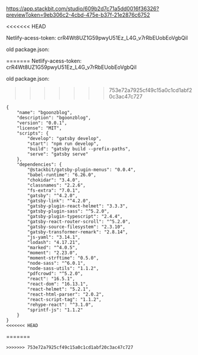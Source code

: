 https://app.stackbit.com/studio/609b2d7c71a5dd0016f36326?previewToken=9eb306c2-4cbd-475e-b37f-21e2876c6752

<<<<<<< HEAD


Netlify-acess-token: crR4Wt8UZ1G59pwyU51Ez_L4G_v7rRbEUobEoVgbQiI






old package.json:


=======
Netlify-acess-token: crR4Wt8UZ1G59pwyU51Ez_L4G_v7rRbEUobEoVgbQiI

old package.json:

>>>>>>> 753e72a7925cf49c15a0c1cd1abf20c3ac47c727
```
{
    "name": "bgoonzblog",
    "description": "bgoonzblog",
    "version": "0.0.1",
    "license": "MIT",
    "scripts": {
        "develop": "gatsby develop",
        "start": "npm run develop",
        "build": "gatsby build --prefix-paths",
        "serve": "gatsby serve"
    },
    "dependencies": {
        "@stackbit/gatsby-plugin-menus": "0.0.4",
        "babel-runtime": "6.26.0",
        "chokidar": "3.4.0",
        "classnames": "2.2.6",
        "fs-extra": "7.0.1",
        "gatsby": "^4.2.0",
        "gatsby-link": "^4.2.0",
        "gatsby-plugin-react-helmet": "3.3.3",
        "gatsby-plugin-sass": "^5.2.0",
        "gatsby-plugin-typescript": "2.4.4",
        "gatsby-react-router-scroll": "^5.2.0",
        "gatsby-source-filesystem": "2.3.10",
        "gatsby-transformer-remark": "2.8.14",
        "js-yaml": "3.14.1",
        "lodash": "4.17.21",
        "marked": "^4.0.5",
        "moment": "2.23.0",
        "moment-strftime": "0.5.0",
        "node-sass": "^6.0.1",
        "node-sass-utils": "1.1.2",
        "pdfcrowd": "^5.2.0",
        "react": "16.5.1",
        "react-dom": "16.13.1",
        "react-helmet": "5.2.1",
        "react-html-parser": "2.0.2",
        "react-script-tag": "1.1.2",
        "rehype-react": "^3.1.0",
        "sprintf-js": "1.1.2"
    }
}
<<<<<<< HEAD
```
=======
```
>>>>>>> 753e72a7925cf49c15a0c1cd1abf20c3ac47c727
